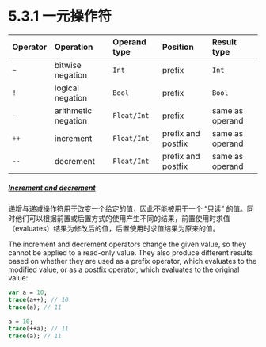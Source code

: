 # 5.3.1 一元操作符

| Operator | Operation           | Operand type | Position           | Result type     |
| :------- | :------------------ | :----------- | :----------------- | :-------------- |
| `~`      | bitwise negation    | `Int`        | prefix             | `Int`           |
| `!`      | logical negation    | `Bool`       | prefix             | `Bool`          |
| `-`      | arithmetic negation | `Float/Int`  | prefix             | same as operand |
| `++`     | increment           | `Float/Int`  | prefix and postfix | same as operand |
| `--`     | decrement           | `Float/Int`  | prefix and postfix | same as operand |



##### [Increment and decrement](https://haxe.org/manual/expression-operators-unops.html#increment-and-decrement)



递增与递减操作符用于改变一个给定的值，因此不能被用于一个 “只读” 的值。同时他们可以根据前置或后置方式的使用产生不同的结果，前置使用时求值（evaluates）结果为修改后的值，后置使用时求值结果为原来的值。

The increment and decrement operators change the given value, so they cannot be applied to a read-only value. They also produce different results based on whether they are used as a prefix operator, which evaluates to the modified value, or as a postfix operator, which evaluates to the original value:



```haxe
var a = 10;
trace(a++); // 10
trace(a); // 11

a = 10;
trace(++a); // 11
trace(a); // 11
```